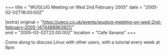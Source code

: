 +++
title = "WUGLUG Meeting on Wed 2nd February 2005"
date = "2005-02-02T18:00:00Z"

[extra]
original = "https://uwcs.co.uk/events/wuglug-meeting-on-wed-2nd-february-2005-1474488963921/"    
end = "2005-02-02T22:00:00Z"
location = "Cafe Xanana"
+++

Come along to discuss Linux with other users, with a tutorial every week at 8pm

